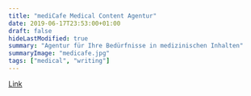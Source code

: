 ```yaml
---
title: "mediCafe Medical Content Agentur"
date: 2019-06-17T23:53:00+01:00
draft: false
hideLastModified: true
summary: "Agentur für Ihre Bedürfnisse in medizinischen Inhalten"
summaryImage: "medicafe.jpg"
tags: ["medical", "writing"]
---
```


[Link](https://medicafe.eu)  
